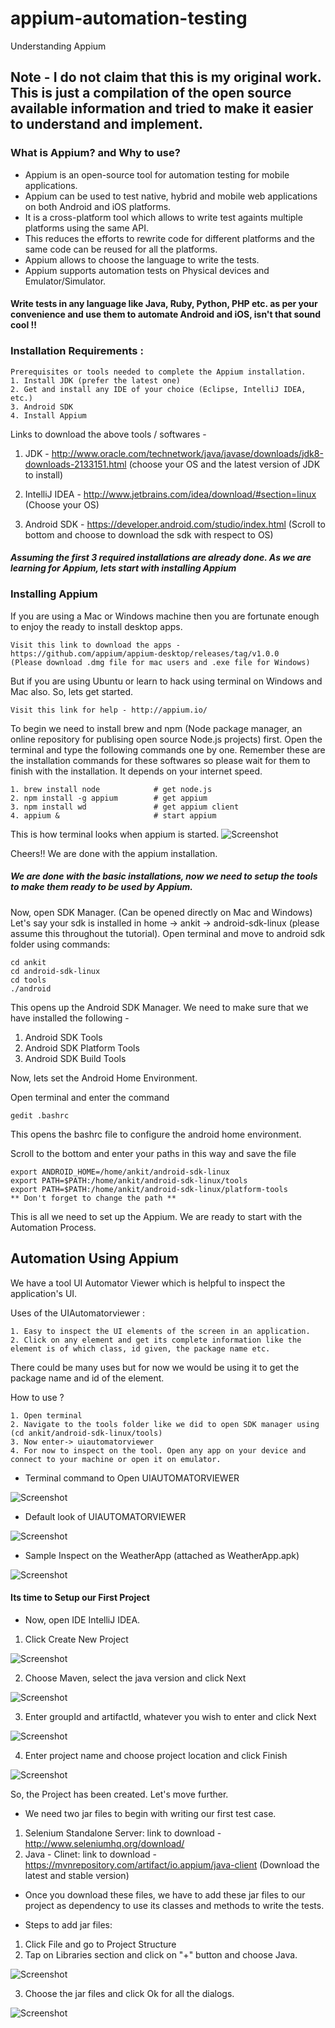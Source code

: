 # appium-automation-testing
Understanding Appium

## Note - I do not claim that this is my original work. This is just a compilation of the open source available information and tried to make it easier to understand and implement.


### What is Appium? and Why to use?
* Appium is an open-source tool for automation testing for mobile applications. 
* Appium can be used to test native, hybrid and mobile web applications on both Android and iOS platforms. 
* It is a cross-platform tool which allows to write test againts multiple platforms using the same API. 
* This reduces the efforts to rewrite code for different platforms and the same code can be reused for all the platforms.
* Appium allows to choose the language to write the tests.
* Appium supports automation tests on Physical devices and Emulator/Simulator.

#### Write tests in any language like Java, Ruby, Python, PHP etc. as per your convenience and use them to automate Android and iOS, isn't that sound cool !!

### Installation Requirements :
    Prerequisites or tools needed to complete the Appium installation.
    1. Install JDK (prefer the latest one)
    2. Get and install any IDE of your choice (Eclipse, IntelliJ IDEA, etc.)
    3. Android SDK
    4. Install Appium
      
Links to download the above tools / softwares - 
1. JDK - http://www.oracle.com/technetwork/java/javase/downloads/jdk8-downloads-2133151.html (choose your OS and the latest version of JDK to install)

2. IntelliJ IDEA - http://www.jetbrains.com/idea/download/#section=linux (Choose your OS)

3. Android SDK - https://developer.android.com/studio/index.html (Scroll to bottom and choose to download the sdk with respect to OS)

##### Assuming the first 3 required installations are already done. As we are learning for Appium, lets start with installing Appium

### Installing Appium

If you are using a Mac or Windows machine then you are fortunate enough to enjoy the ready to install desktop apps. 

    Visit this link to download the apps - https://github.com/appium/appium-desktop/releases/tag/v1.0.0
    (Please download .dmg file for mac users and .exe file for Windows)

But if you are using Ubuntu or learn to hack using terminal on Windows and Mac also. So, lets get started.

    Visit this link for help - http://appium.io/

To begin we need to install brew and npm (Node package manager, an online repository for publising open source Node.js projects) first.
Open the terminal and type the following commands one by one. 
Remember these are the installation commands for these softwares so please wait for them to finish with the installation. It depends on your internet speed.

    1. brew install node            # get node.js
    2. npm install -g appium        # get appium
    3. npm install wd               # get appium client
    4. appium &                     # start appium

This is how terminal looks when appium is started.
![Screenshot](appium_run.png)

Cheers!!   We are done with the appium installation.

##### We are done with the basic installations, now we need to setup the tools to make them ready to be used by Appium. 

Now, open SDK Manager. (Can be opened directly on Mac and Windows) 
Let's say your sdk is installed in home -> ankit -> android-sdk-linux (please assume this throughout the tutorial). 
Open terminal and move to android sdk folder using commands:

    cd ankit
    cd android-sdk-linux
    cd tools
    ./android

This opens up the Android SDK Manager. 
We need to make sure that we have installed the following -  
1. Android SDK Tools
2. Android SDK Platform Tools
3. Android SDK Build Tools

Now, lets set the Android Home Environment.

Open terminal and enter the command

    gedit .bashrc 

This opens the bashrc file to configure the android home environment.

Scroll to the bottom and enter your paths in this way and save the file 

    export ANDROID_HOME=/home/ankit/android-sdk-linux
    export PATH=$PATH:/home/ankit/android-sdk-linux/tools
    export PATH=$PATH:/home/ankit/android-sdk-linux/platform-tools
    ** Don't forget to change the path **

This is all we need to set up the Appium. We are ready to start with the Automation Process. 

## Automation Using Appium

We have a tool UI Automator Viewer which is helpful to inspect the application's UI.

Uses of the UIAutomatorviewer : 

    1. Easy to inspect the UI elements of the screen in an application.
    2. Click on any element and get its complete information like the element is of which class, id given, the package name etc.
   
There could be many uses but for now we would be using it to get the package name and id of the element.

How to use ? 

    1. Open terminal
    2. Navigate to the tools folder like we did to open SDK manager using (cd ankit/android-sdk-linux/tools)
    3. Now enter-> uiautomatorviewer
    4. For now to inspect on the tool. Open any app on your device and connect to your machine or open it on emulator.

* Terminal command to Open UIAUTOMATORVIEWER

![Screenshot](UIautomatorviewer_open_command.png)

* Default look of UIAUTOMATORVIEWER

![Screenshot](UIautomatorviewer_default.png)

* Sample Inspect on the WeatherApp (attached as WeatherApp.apk)

![Screenshot](UIautomatorviewer_sample_inspect.png)


#### Its time to Setup our First Project

* Now, open IDE IntelliJ IDEA.

1. Click Create New Project

![Screenshot](intellij_1.png)

2. Choose Maven, select the java version and click Next

![Screenshot](intellij_2.png)

3. Enter groupId and artifactId, whatever you wish to enter and click Next

![Screenshot](intellij_3.png)

4. Enter project name and choose project location and click Finish

![Screenshot](intellij_4.png)

So, the Project has been created. Let's move further.

* We need two jar files to begin with writing our first test case.

1. Selenium Standalone Server: link to download - http://www.seleniumhq.org/download/
2. Java - Clinet: link to download - https://mvnrepository.com/artifact/io.appium/java-client (Download the latest and stable version)

* Once you download these files, we have to add these jar files to our project as dependency to use its classes and methods to write the tests.

* Steps to add jar files:

1. Click File and go to Project Structure
2. Tap on Libraries section and click on "+" button and choose Java.

![Screenshot](project_1.png)

3. Choose the jar files and click Ok for all the dialogs.

![Screenshot](project_2.png)

